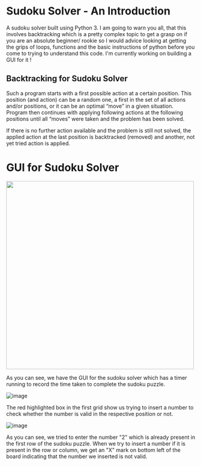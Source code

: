 # Sudoku Solver - An Introduction

A sudoku solver built using Python 3. I am going to warn you all, that this involves backtracking which is a pretty complex topic to get a grasp on if you are an absolute beginner/ rookie so I would advice looking at getting the grips of loops, functions and the basic instructions of python before you come to trying to understand this code. I'm currently working on building a GUI for it !

## Backtracking for Sudoku Solver

Such a program starts with a first possible action at a certain position. This position (and action) can be a random one, a first in the set of all actions and/or positions, or it can be an optimal “move” in a given situation. Program then continues with applying following actions at the following positions until all “moves” were taken and the problem has been solved.

If there is no further action available and the problem is still not solved, the applied action at the last position is backtracked (removed) and another, not yet tried action is applied.

# GUI for Sudoku Solver

<img src="https://user-images.githubusercontent.com/70945303/121496774-d3a16780-c9eb-11eb-8610-ac3b18eeddf4.png" width="500" height="500">

As you can see, we have the GUI for the sudoku solver which has a timer running to record the time taken to complete the sudoku puzzle.

![image](https://user-images.githubusercontent.com/70945303/121497188-3abf1c00-c9ec-11eb-872a-befd73d8f7d3.png)

The red highlighted box in the first grid show us trying to insert a number to check whether the number is valid in the respective position or not.

![image](https://user-images.githubusercontent.com/70945303/121497546-9e494980-c9ec-11eb-8914-c0599467b356.png)

As you can see, we tried to enter the number "2" which is already present in the first row of the sudoku puzzle. When we try to insert a number if it is present in the row or column, we get an "X" mark on bottom left of the board indicating that the number we inserted is not valid. 
